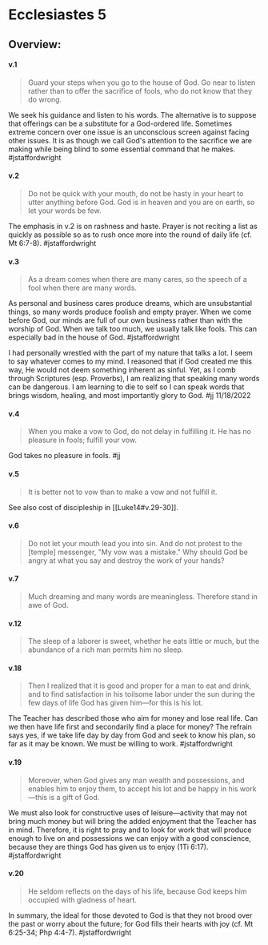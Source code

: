 # Ecclesiastes 5

## Overview:


#### v.1
>Guard your steps when you go to the house of God. Go near to listen rather than to offer the sacrifice of fools, who do not know that they do wrong.

We seek his guidance and listen to his words. The alternative is to suppose that offerings can be a substitute for a God-ordered life. Sometimes extreme concern over one issue is an unconscious screen against facing other issues. It is as though we call God's attention to the sacrifice we are making while being blind to some essential command that he makes.
#jstaffordwright

#### v.2
>Do not be quick with your mouth, do not be hasty in your heart to utter anything before God. God is in heaven and you are on earth, so let your words be few.

The emphasis in v.2 is on rashness and haste. Prayer is not reciting a list as quickly as possible so as to rush once more into the round of daily life (cf. Mt 6:7-8).
#jstaffordwright 

#### v.3
>As a dream comes when there are many cares, so the speech of a fool when there are many words.

As personal and business cares produce dreams, which are unsubstantial things, so many words produce foolish and empty prayer. When we come before God, our minds are full of our own business rather than with the worship of God. When we talk too much, we usually talk like fools. This can especially bad in the house of God.
#jstaffordwright 

I had personally wrestled with the part of my nature that talks a lot. I seem to say whatever comes to my mind. I reasoned that if God created me this way, He would not deem something inherent as sinful. Yet, as I comb through Scriptures (esp. Proverbs), I am realizing that speaking many words can be dangerous. I am learning to die to self so I can speak words that brings wisdom, healing, and most importantly glory to God.
#jj 11/18/2022

#### v.4
>When you make a vow to God, do not delay in fulfilling it. He has no pleasure in fools; fulfill your vow.

God takes no pleasure in fools.
#jj 

#### v.5
>It is better not to vow than to make a vow and not fulfill it.

See also cost of discipleship in [[Luke14#v.29-30]]. 

#### v.6
>Do not let your mouth lead you into sin. And do not protest to the \[temple\] messenger, "My vow was a mistake." Why should God be angry at what you say and destroy the work of your hands?

#### v.7
>Much dreaming and many words are meaningless. Therefore stand in awe of God.

#### v.12
>The sleep of a laborer is sweet, whether he eats little or much, but the abundance of a rich man permits him no sleep.

#### v.18
>Then I realized that it is good and proper for a man to eat and drink, and to find satisfaction in his toilsome labor under the sun during the few days of life God has given him—for this is his lot.

The Teacher has described those who aim for money and lose real life. Can we then have life first and secondarily find a place for money? The refrain says yes, if we take life day by day from God and seek to know his plan, so far as it may be known. We must be willing to work.
#jstaffordwright 

#### v.19
>Moreover, when God gives any man wealth and possessions, and enables him to enjoy them, to accept his lot and be happy in his work—this is a gift of God.

We must also look for constructive uses of leisure—activity that may not bring much money but will bring the added enjoyment that the Teacher has in mind. Therefore, it is right to pray and to look for work that will produce enough to live on and possessions we can enjoy with a good conscience, because they are things God has given us to enjoy (1Ti 6:17).
#jstaffordwright 

#### v.20
>He seldom reflects on the days of his life, because God keeps him occupied with gladness of heart.

In summary, the ideal for those devoted to God is that they not brood over the past or worry about the future; for God fills their hearts with joy (cf. Mt 6:25-34; Php 4:4-7).
#jstaffordwright 


